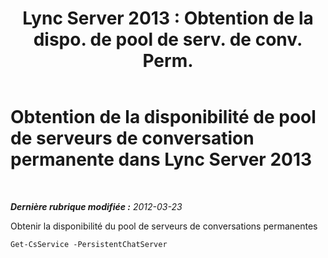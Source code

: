 ﻿---
title: "Lync Server 2013 : Obtention de la dispo. de pool de serv. de conv. Perm."
TOCTitle: Obtention de la disponibilité de pool de serveurs de conversation permanente
ms:assetid: 61668ff9-1962-47e0-ac9f-a1272acf5372
ms:mtpsurl: https://technet.microsoft.com/fr-fr/library/JJ204950(v=OCS.15)
ms:contentKeyID: 49297386
ms.date: 05/20/2016
mtps_version: v=OCS.15
ms.translationtype: HT
---

# Obtention de la disponibilité de pool de serveurs de conversation permanente dans Lync Server 2013

 

_**Dernière rubrique modifiée :** 2012-03-23_

Obtenir la disponibilité du pool de serveurs de conversations permanentes

    Get-CsService -PersistentChatServer

